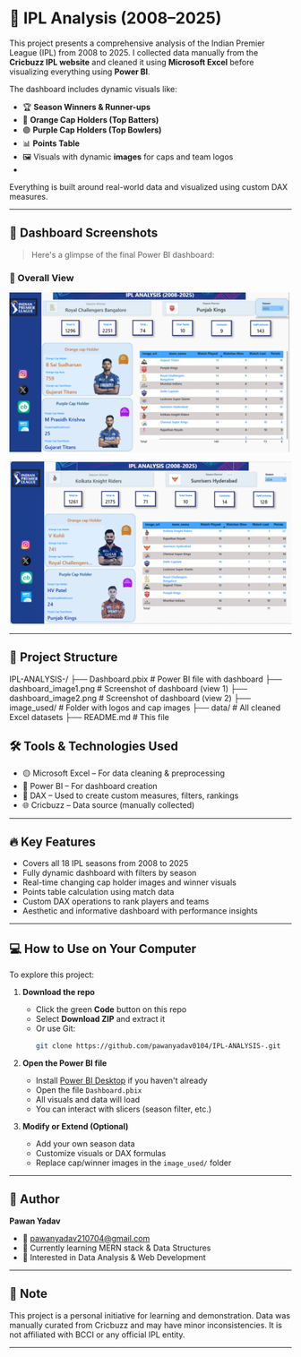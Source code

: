 # 🏏 IPL Analysis (2008–2025)

This project presents a comprehensive analysis of the Indian Premier League (IPL) from 2008 to 2025. I collected data manually from the **Cricbuzz IPL website** and cleaned it using **Microsoft Excel** before visualizing everything using **Power BI**.

The dashboard includes dynamic visuals like:
- 🏆 **Season Winners & Runner-ups**
- 🔶 **Orange Cap Holders (Top Batters)**
- 🟣 **Purple Cap Holders (Top Bowlers)**
- 📊 **Points Table**
- 🖼️ Visuals with dynamic **images** for caps and team logos
- 

Everything is built around real-world data and visualized using custom DAX measures.

---

## 📸 Dashboard Screenshots

> Here's a glimpse of the final Power BI dashboard:

### 🔹 Overall View


![Dashboard View 1](https://github.com/pawanyadav0104/IPL-ANALYSIS-/blob/main/dashboard%20image.png?raw=true)

![Dashboard View 2](https://github.com/pawanyadav0104/IPL-ANALYSIS-/blob/main/Dashboard%20Image2.png?raw=true)


---

## 📁 Project Structure

IPL-ANALYSIS-/
├── Dashboard.pbix # Power BI file with dashboard
├── dashboard_image1.png # Screenshot of dashboard (view 1)
├── dashboard_image2.png # Screenshot of dashboard (view 2)
├── image_used/ # Folder with logos and cap images
├── data/ # All cleaned Excel datasets
├── README.md # This file

## 🛠️ Tools & Technologies Used

- 🟡 Microsoft Excel – For data cleaning & preprocessing  
- 🔵 Power BI – For dashboard creation  
- 🧠 DAX – Used to create custom measures, filters, rankings  
- 🌐 Cricbuzz – Data source (manually collected)

---

## 🔥 Key Features

- Covers all 18 IPL seasons from 2008 to 2025  
- Fully dynamic dashboard with filters by season  
- Real-time changing cap holder images and winner visuals  
- Points table calculation using match data  
- Custom DAX operations to rank players and teams  
- Aesthetic and informative dashboard with performance insights

---

## 💻 How to Use on Your Computer

To explore this project:

1. **Download the repo**  
   - Click the green **Code** button on this repo  
   - Select **Download ZIP** and extract it  
   - Or use Git:  
     ```bash
     git clone https://github.com/pawanyadav0104/IPL-ANALYSIS-.git
     ```

2. **Open the Power BI file**  
   - Install [Power BI Desktop](https://powerbi.microsoft.com/en-us/desktop/) if you haven't already  
   - Open the file `Dashboard.pbix`  
   - All visuals and data will load  
   - You can interact with slicers (season filter, etc.)

3. **Modify or Extend (Optional)**  
   - Add your own season data  
   - Customize visuals or DAX formulas  
   - Replace cap/winner images in the `image_used/` folder

---

## 👤 Author

**Pawan Yadav**  
- 📧 [pawanyadav210704@gmail.com](mailto:pawanyadav210704@gmail.com)  
- 🌱 Currently learning MERN stack & Data Structures  
- 💼 Interested in Data Analysis & Web Development  

---

## 📌 Note

This project is a personal initiative for learning and demonstration. Data was manually curated from Cricbuzz and may have minor inconsistencies. It is not affiliated with BCCI or any official IPL entity.

---


